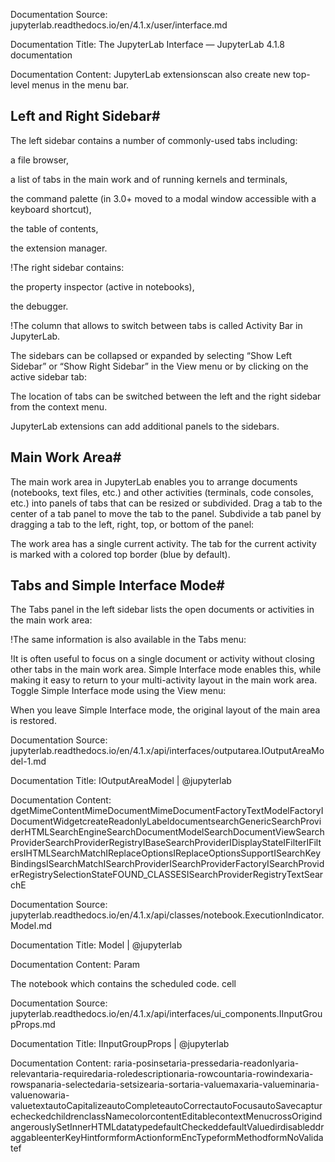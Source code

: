 Documentation Source:
jupyterlab.readthedocs.io/en/4.1.x/user/interface.md

Documentation Title:
The JupyterLab Interface — JupyterLab 4.1.8 documentation

Documentation Content:
JupyterLab extensionscan also create new top-level menus in the menu
bar.

Left and Right Sidebar#
-----------------------

The left sidebar contains a number of commonly-used tabs including:

a file browser,

a list of tabs in the main work and of running kernels and terminals,

the command palette (in 3.0+ moved to a modal window accessible with a keyboard shortcut),

the table of contents,

the extension manager.


!The right sidebar contains:

the property inspector (active in notebooks),

the debugger.


!The column that allows to switch between tabs is called Activity Bar in JupyterLab.

The sidebars can be collapsed or expanded by selecting “Show Left Sidebar”
or “Show Right Sidebar” in the View menu or by clicking on the active sidebar tab:

The location of tabs can be switched between the left and the right sidebar from the context menu.

JupyterLab extensions can add additional panels to the sidebars.

Main Work Area#
---------------

The main work area in JupyterLab enables you to arrange documents (notebooks,
text files, etc.) and other activities (terminals, code consoles, etc.) into
panels of tabs that can be resized or subdivided. Drag a tab to the center of a
tab panel to move the tab to the panel. Subdivide a tab panel by dragging a tab to
the left, right, top, or bottom of the panel:

The work area has a single current activity. The tab for the current activity is
marked with a colored top border (blue by default).

Tabs and Simple Interface Mode#
-------------------------------

The Tabs panel in the left sidebar lists the open documents or
activities in the main work area:

!The same information is also available in the Tabs menu:

!It is often useful to focus on a single document or activity without closing
other tabs in the main work area. Simple Interface mode enables this, while making
it easy to return to your multi-activity layout in the main work area.
Toggle Simple Interface mode using the View menu:

When you leave Simple Interface mode, the original layout of the main
area is restored.



Documentation Source:
jupyterlab.readthedocs.io/en/4.1.x/api/interfaces/outputarea.IOutputAreaModel-1.md

Documentation Title:
IOutputAreaModel | @jupyterlab

Documentation Content:
dgetMimeContentMimeDocumentMimeDocumentFactoryTextModelFactoryIDocumentWidgetcreateReadonlyLabeldocumentsearchGenericSearchProviderHTMLSearchEngineSearchDocumentModelSearchDocumentViewSearchProviderSearchProviderRegistryIBaseSearchProviderIDisplayStateIFilterIFiltersIHTMLSearchMatchIReplaceOptionsIReplaceOptionsSupportISearchKeyBindingsISearchMatchISearchProviderISearchProviderFactoryISearchProviderRegistrySelectionStateFOUND\_CLASSESISearchProviderRegistryTextSearchE



Documentation Source:
jupyterlab.readthedocs.io/en/4.1.x/api/classes/notebook.ExecutionIndicator.Model.md

Documentation Title:
Model | @jupyterlab

Documentation Content:
Param

The notebook which contains the scheduled code.
cell



Documentation Source:
jupyterlab.readthedocs.io/en/4.1.x/api/interfaces/ui_components.IInputGroupProps.md

Documentation Title:
IInputGroupProps | @jupyterlab

Documentation Content:
raria-posinsetaria-pressedaria-readonlyaria-relevantaria-requiredaria-roledescriptionaria-rowcountaria-rowindexaria-rowspanaria-selectedaria-setsizearia-sortaria-valuemaxaria-valueminaria-valuenowaria-valuetextautoCapitalizeautoCompleteautoCorrectautoFocusautoSavecapturecheckedchildrenclassNamecolorcontentEditablecontextMenucrossOrigindangerouslySetInnerHTMLdatatypedefaultCheckeddefaultValuedirdisableddraggableenterKeyHintformformActionformEncTypeformMethodformNoValidatef



